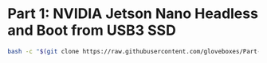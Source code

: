 # Part 1: NVIDIA Jetson Nano Headless and Boot from USB3 SSD

```bash
bash -c "$(git clone https://raw.githubusercontent.com/gloveboxes/Part-1-NVIDIA-Jetson-Nano-Headless-and-Boot-from-USB3-SSD/master/setup.sh)"
```
